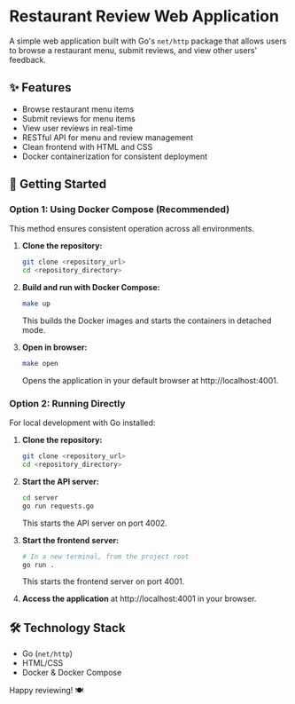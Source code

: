 # Restaurant Review Web Application

A simple web application built with Go's `net/http` package that allows users to browse a restaurant menu, submit reviews, and view other users' feedback.

## ✨ Features

- Browse restaurant menu items
- Submit reviews for menu items
- View user reviews in real-time
- RESTful API for menu and review management
- Clean frontend with HTML and CSS
- Docker containerization for consistent deployment

## 🚀 Getting Started

### Option 1: Using Docker Compose (Recommended)

This method ensures consistent operation across all environments.

1. **Clone the repository:**
   ```bash
   git clone <repository_url>
   cd <repository_directory>
   ```

2. **Build and run with Docker Compose:**
   ```bash
   make up
   ```
   This builds the Docker images and starts the containers in detached mode.

3. **Open in browser:**
   ```bash
   make open
   ```
   Opens the application in your default browser at http://localhost:4001.

### Option 2: Running Directly

For local development with Go installed:

1. **Clone the repository:**
   ```bash
   git clone <repository_url>
   cd <repository_directory>
   ```

2. **Start the API server:**
   ```bash
   cd server
   go run requests.go
   ```
   This starts the API server on port 4002.

3. **Start the frontend server:**
   ```bash
   # In a new terminal, from the project root
   go run .
   ```
   This starts the frontend server on port 4001.

4. **Access the application** at http://localhost:4001 in your browser.

## 🛠️ Technology Stack

- Go (`net/http`)
- HTML/CSS
- Docker & Docker Compose

Happy reviewing! 🍽️
